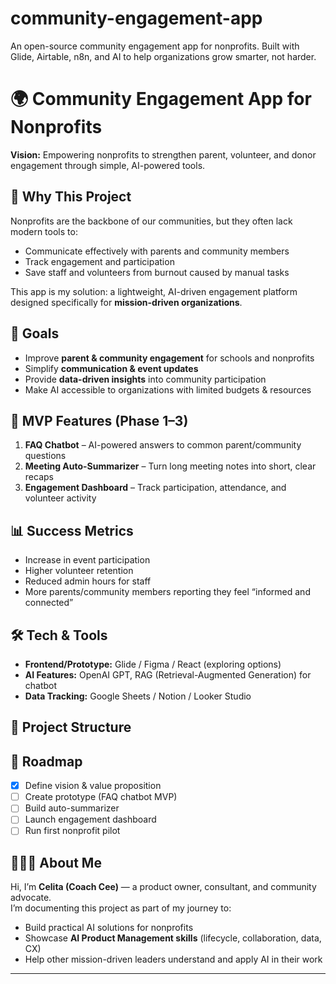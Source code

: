 # community-engagement-app
An open-source community engagement app for nonprofits. Built with Glide, Airtable, n8n, and AI to help organizations grow smarter, not harder.

# 🌍 Community Engagement App for Nonprofits

**Vision:** Empowering nonprofits to strengthen parent, volunteer, and donor engagement through simple, AI-powered tools.  

## 🚀 Why This Project
Nonprofits are the backbone of our communities, but they often lack modern tools to:  
- Communicate effectively with parents and community members  
- Track engagement and participation  
- Save staff and volunteers from burnout caused by manual tasks  

This app is my solution: a lightweight, AI-driven engagement platform designed specifically for **mission-driven organizations**.  

## 🎯 Goals
- Improve **parent & community engagement** for schools and nonprofits  
- Simplify **communication & event updates**  
- Provide **data-driven insights** into community participation  
- Make AI accessible to organizations with limited budgets & resources  

## 📌 MVP Features (Phase 1–3)
1. **FAQ Chatbot** – AI-powered answers to common parent/community questions  
2. **Meeting Auto-Summarizer** – Turn long meeting notes into short, clear recaps  
3. **Engagement Dashboard** – Track participation, attendance, and volunteer activity  

## 📊 Success Metrics
- Increase in event participation  
- Higher volunteer retention  
- Reduced admin hours for staff  
- More parents/community members reporting they feel “informed and connected”  

## 🛠 Tech & Tools
- **Frontend/Prototype:** Glide / Figma / React (exploring options)  
- **AI Features:** OpenAI GPT, RAG (Retrieval-Augmented Generation) for chatbot  
- **Data Tracking:** Google Sheets / Notion / Looker Studio  

## 📂 Project Structure

## 🌟 Roadmap
- [x] Define vision & value proposition  
- [ ] Create prototype (FAQ chatbot MVP)  
- [ ] Build auto-summarizer  
- [ ] Launch engagement dashboard  
- [ ] Run first nonprofit pilot  

## 👩🏾‍💻 About Me
Hi, I’m **Celita (Coach Cee)** — a product owner, consultant, and community advocate.  
I’m documenting this project as part of my journey to:  
- Build practical AI solutions for nonprofits  
- Showcase **AI Product Management skills** (lifecycle, collaboration, data, CX)  
- Help other mission-driven leaders understand and apply AI in their work  

---

